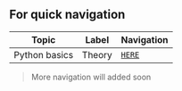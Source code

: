 ## For quick navigation

Topic | Label | Navigation 
------|-------|-------
Python basics| Theory | [`HERE`][1]





> More navigation will added soon


[1]: theory/1_1.md